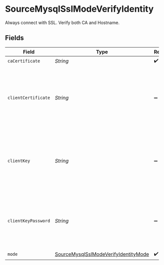 # SourceMysqlSslModeVerifyIdentity

Always connect with SSL. Verify both CA and Hostname.


## Fields

| Field                                                                                                                            | Type                                                                                                                             | Required                                                                                                                         | Description                                                                                                                      |
| -------------------------------------------------------------------------------------------------------------------------------- | -------------------------------------------------------------------------------------------------------------------------------- | -------------------------------------------------------------------------------------------------------------------------------- | -------------------------------------------------------------------------------------------------------------------------------- |
| `caCertificate`                                                                                                                  | *String*                                                                                                                         | :heavy_check_mark:                                                                                                               | CA certificate                                                                                                                   |
| `clientCertificate`                                                                                                              | *String*                                                                                                                         | :heavy_minus_sign:                                                                                                               | Client certificate (this is not a required field, but if you want to use it, you will need to add the <b>Client key</b> as well) |
| `clientKey`                                                                                                                      | *String*                                                                                                                         | :heavy_minus_sign:                                                                                                               | Client key (this is not a required field, but if you want to use it, you will need to add the <b>Client certificate</b> as well) |
| `clientKeyPassword`                                                                                                              | *String*                                                                                                                         | :heavy_minus_sign:                                                                                                               | Password for keystorage. This field is optional. If you do not add it - the password will be generated automatically.            |
| `mode`                                                                                                                           | [SourceMysqlSslModeVerifyIdentityMode](../../models/shared/SourceMysqlSslModeVerifyIdentityMode.md)                              | :heavy_check_mark:                                                                                                               | N/A                                                                                                                              |